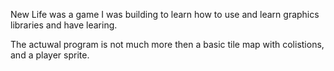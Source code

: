 New Life was a game I was building to learn how to use and learn graphics 
libraries and have learing.

The actuwal program is not much more then a basic tile map with colistions, and a player sprite. 
